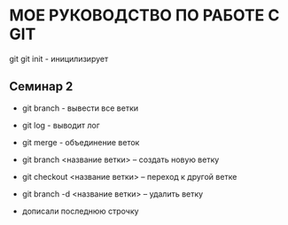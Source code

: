 # МОЕ РУКОВОДСТВО ПО РАБОТЕ С GIT

git
git init - иницилизирует 

## Семинар 2

* git branch - вывести все ветки

* git log - выводит лог
* git merge - объединение веток
* git branch <название ветки> – создать новую ветку
* git checkout <название ветки> – переход к другой ветке
* git branch -d <название ветки> – удалить ветку

* дописали последнюю строчку
